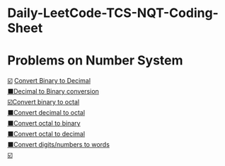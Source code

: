# Daily-LeetCode-TCS-NQT-Coding-Sheet


# Problems on Number System
 
<a href="https://github.com/Sriramprasath04/Daily-LeetCode-TCS-NQT-Coding-Sheet/blob/main/Problems%20on%20Number%20System/Convert%20Binary%20to%20Decimal.md">☑️</a> <a href="https://takeuforward.org/data-structure/convert-binary-to-decimal/">Convert Binary to Decimal</a> <br>
<a href="https://github.com/Sriramprasath04/Daily-LeetCode-TCS-NQT-Coding-Sheet/blob/main/Problems%20on%20Number%20System/Decimal%20to%20Binary%20conversion.md">⬛<a href="https://takeuforward.org/maths/convert-decimal-to-binary-number/">Decimal to Binary conversion</a> <br>
<a href="">☑️<a href="">Convert binary to octal</a> <br>
<a href="">⬛<a href="">Convert decimal to octal</a> <br>
<a href="">⬛<a href="">Convert octal to binary</a> <br>
<a href="">⬛<a href="">Convert octal to decimal</a> <br>
<a href="">⬛<a href="">Convert digits/numbers to words</a> <br>
<a href="">☑️<a href=""></a> <br>
